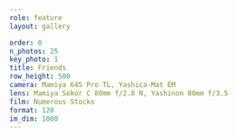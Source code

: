 ```yaml
---
role: feature
layout: gallery

order: 0
n_photos: 25
key_photo: 1
title: Friends
row_height: 500
camera: Mamiya 645 Pro TL, Yashica-Mat EM
lens: Mamiya Sekor C 80mm f/2.8 N, Yashinon 80mm f/3.5
film: Numerous Stocks
format: 120
im_dim: 1000
---
```

